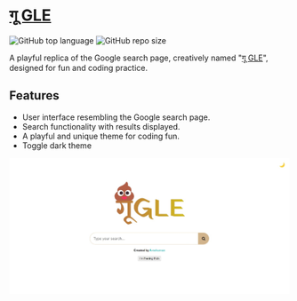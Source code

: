 # [गू GLE](https://gu-gle.netlify.app/)

![GitHub top language](https://img.shields.io/github/languages/top/A-nshuman/Gugle?color=rgb(47,169,215))
![GitHub repo size](https://img.shields.io/github/repo-size/A-nshuman/Gugle?color=darkgreen)

A playful replica of the Google search page, creatively named "[गू GLE](https://gu-gle.netlify.app/)", designed for fun and coding practice.

## Features
- User interface resembling the Google search page.
- Search functionality with results displayed.
- A playful and unique theme for coding fun.
- Toggle dark theme

![Screenshot](images/ss.jpeg)
